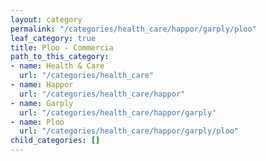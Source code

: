 ```yaml
---
layout: category
permalink: "/categories/health_care/happor/garply/ploo"
leaf_category: true
title: Ploo - Commercia
path_to_this_category:
- name: Health & Care
  url: "/categories/health_care"
- name: Happor
  url: "/categories/health_care/happor"
- name: Garply
  url: "/categories/health_care/happor/garply"
- name: Ploo
  url: "/categories/health_care/happor/garply/ploo"
child_categories: []
---
```

